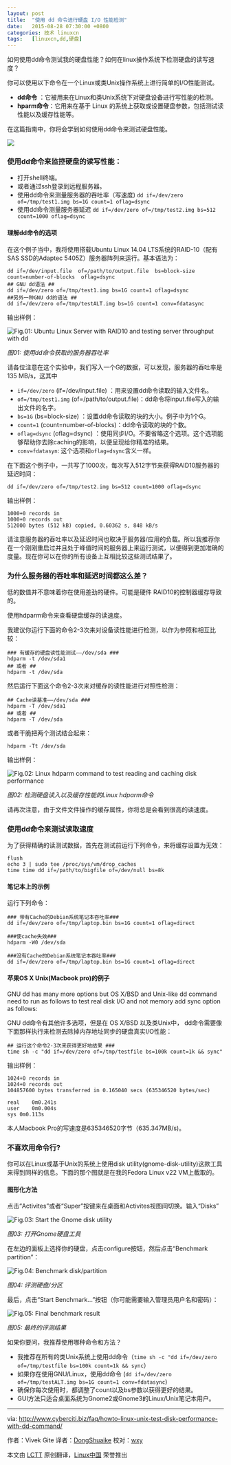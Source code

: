 ```yaml
---
layout: post
title:	"使用 dd 命令进行硬盘 I/O 性能检测"
date:	2015-08-28 07:30:00 +0800 
categories:	技术 linuxcn 
tags:	[linuxcn,dd,硬盘]
---
```



如何使用dd命令测试我的硬盘性能？如何在linux操作系统下检测硬盘的读写速度？


你可以使用以下命令在一个Linux或类Unix操作系统上进行简单的I/O性能测试。


* **dd命令** ：它被用来在Linux和类Unix系统下对硬盘设备进行写性能的检测。
* **hparm命令**：它用来在基于 Linux 的系统上获取或设置硬盘参数，包括测试读性能以及缓存性能等。


在这篇指南中，你将会学到如何使用dd命令来测试硬盘性能。


![](/Asserts/Images/album/201508/27/230834dggg9138i09u8ncu.png)


### 使用dd命令来监控硬盘的读写性能：


* 打开shell终端。
* 或者通过ssh登录到远程服务器。
* 使用dd命令来测量服务器的吞吐率（写速度) `dd if=/dev/zero of=/tmp/test1.img bs=1G count=1 oflag=dsync`
* 使用dd命令测量服务器延迟 `dd if=/dev/zero of=/tmp/test2.img bs=512 count=1000 oflag=dsync`


#### 理解dd命令的选项


在这个例子当中，我将使用搭载Ubuntu Linux 14.04 LTS系统的RAID-10（配有SAS SSD的Adaptec 5405Z）服务器阵列来运行。基本语法为：



```
dd if=/dev/input.file  of=/path/to/output.file  bs=block-size  count=number-of-blocks  oflag=dsync
## GNU dd语法 ##
dd if=/dev/zero of=/tmp/test1.img bs=1G count=1 oflag=dsync
##另外一种GNU dd的语法 ##
dd if=/dev/zero of=/tmp/testALT.img bs=1G count=1 conv=fdatasync

```

输出样例：


![Fig.01: Ubuntu Linux Server with RAID10 and testing server throughput with dd](/Asserts/Images/album/201508/27/230838m6ulemt4kc8afaff.jpg)


*图01: 使用dd命令获取的服务器吞吐率*


请各位注意在这个实验中，我们写入一个G的数据，可以发现，服务器的吞吐率是135 MB/s，这其中


* `if=/dev/zero` (if=/dev/input.file) ：用来设置dd命令读取的输入文件名。
* `of=/tmp/test1.img` (of=/path/to/output.file)：dd命令将input.file写入的输出文件的名字。
* `bs=1G` (bs=block-size) ：设置dd命令读取的块的大小。例子中为1个G。
* `count=1` (count=number-of-blocks)：dd命令读取的块的个数。
* `oflag=dsync` (oflag=dsync) ：使用同步I/O。不要省略这个选项。这个选项能够帮助你去除caching的影响，以便呈现给你精准的结果。
* `conv=fdatasyn`: 这个选项和`oflag=dsync`含义一样。


在下面这个例子中，一共写了1000次，每次写入512字节来获得RAID10服务器的延迟时间：



```
dd if=/dev/zero of=/tmp/test2.img bs=512 count=1000 oflag=dsync

```

输出样例：



```
1000+0 records in
1000+0 records out
512000 bytes (512 kB) copied, 0.60362 s, 848 kB/s

```

请注意服务器的吞吐率以及延迟时间也取决于服务器/应用的负载。所以我推荐你在一个刚刚重启过并且处于峰值时间的服务器上来运行测试，以便得到更加准确的度量。现在你可以在你的所有设备上互相比较这些测试结果了。


### 为什么服务器的吞吐率和延迟时间都这么差？


低的数值并不意味着你在使用差劲的硬件。可能是硬件 RAID10的控制器缓存导致的。


使用hdparm命令来查看硬盘缓存的读速度。


我建议你运行下面的命令2-3次来对设备读性能进行检测，以作为参照和相互比较：



```
### 有缓存的硬盘读性能测试——/dev/sda ###
hdparm -t /dev/sda1
## 或者 ##
hdparm -t /dev/sda

```

然后运行下面这个命令2-3次来对缓存的读性能进行对照性检测：



```
## Cache读基准——/dev/sda ###
hdparm -T /dev/sda1
## 或者 ##
hdparm -T /dev/sda

```

或者干脆把两个测试结合起来：



```
hdparm -Tt /dev/sda

```

输出样例：


![Fig.02: Linux hdparm command to test reading and caching disk performance](/Asserts/Images/album/201508/27/230839yiazuscghk0glmho.jpg)


*图02: 检测硬盘读入以及缓存性能的Linux hdparm命令*


请再次注意，由于文件文件操作的缓存属性，你将总是会看到很高的读速度。


### 使用dd命令来测试读取速度


为了获得精确的读测试数据，首先在测试前运行下列命令，来将缓存设置为无效：



```
flush
echo 3 | sudo tee /proc/sys/vm/drop_caches
time time dd if=/path/to/bigfile of=/dev/null bs=8k

```

#### 笔记本上的示例


运行下列命令：



```
### 带有Cache的Debian系统笔记本吞吐率###
dd if=/dev/zero of=/tmp/laptop.bin bs=1G count=1 oflag=direct

###使cache失效###
hdparm -W0 /dev/sda

###没有Cache的Debian系统笔记本吞吐率###
dd if=/dev/zero of=/tmp/laptop.bin bs=1G count=1 oflag=direct

```

#### 苹果OS X Unix(Macbook pro)的例子


GNU dd has many more options but OS X/BSD and Unix-like dd command need to run as follows to test real disk I/O and not memory add sync option as follows:


GNU dd命令有其他许多选项，但是在 OS X/BSD 以及类Unix中， dd命令需要像下面那样执行来检测去除掉内存地址同步的硬盘真实I/O性能：



```
## 运行这个命令2-3次来获得更好地结果 ###
time sh -c "dd if=/dev/zero of=/tmp/testfile bs=100k count=1k && sync"

```

输出样例：



```
1024+0 records in
1024+0 records out
104857600 bytes transferred in 0.165040 secs (635346520 bytes/sec)

real    0m0.241s
user    0m0.004s
sys 0m0.113s

```

本人Macbook Pro的写速度是635346520字节（635.347MB/s)。


### 不喜欢用命令行?


你可以在Linux或基于Unix的系统上使用disk utility(gnome-disk-utility)这款工具来得到同样的信息。下面的那个图就是在我的Fedora Linux v22 VM上截取的。


#### 图形化方法


点击“Activites”或者“Super”按键来在桌面和Activites视图间切换。输入“Disks”


![Fig.03: Start the Gnome disk utility](/Asserts/Images/album/201508/27/230842namxncmuxjm95bmr.jpg)


*图03: 打开Gnome硬盘工具*


在左边的面板上选择你的硬盘，点击configure按钮，然后点击“Benchmark partition”：


![Fig.04: Benchmark disk/partition](/Asserts/Images/album/201508/27/230845xjwbd2b6qhk6jjkz.jpg)


*图04: 评测硬盘/分区*


最后，点击“Start Benchmark...”按钮（你可能需要输入管理员用户名和密码）：


![Fig.05: Final benchmark result](/Asserts/Images/album/201508/27/230848yeeueaa17bt8jge2.jpg)


*图05: 最终的评测结果*


如果你要问，我推荐使用哪种命令和方法？


* 我推荐在所有的类Unix系统上使用dd命令（`time sh -c "dd if=/dev/zero of=/tmp/testfile bs=100k count=1k && sync`）
* 如果你在使用GNU/Linux，使用dd命令 (`dd if=/dev/zero of=/tmp/testALT.img bs=1G count=1 conv=fdatasync`)
* 确保你每次使用时，都调整了count以及bs参数以获得更好的结果。
* GUI方法只适合桌面系统为Gnome2或Gnome3的Linux/Unix笔记本用户。




---


via: <http://www.cyberciti.biz/faq/howto-linux-unix-test-disk-performance-with-dd-command/>


作者：Vivek Gite 译者：[DongShuaike](https://github.com/DongShuaike) 校对：[wxy](https://github.com/wxy)


本文由 [LCTT](https://github.com/LCTT/TranslateProject) 原创翻译，[Linux中国](https://linux.cn/) 荣誉推出
